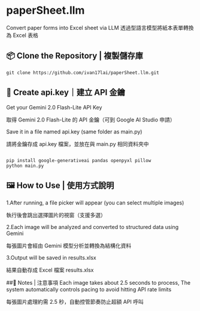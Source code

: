 # paperSheet.llm
Convert paper forms into Excel sheet via LLM
透過型語言模型將紙本表單轉換為 Excel 表格

## 📦 Clone the Repository | 複製儲存庫
<pre lang="markdown"><code>git clone https://github.com/ivan17lai/paperSheet.llm.git</code></pre>

## 🔑 Create api.key｜建立 API 金鑰

Get your Gemini 2.0 Flash-Lite API Key

取得 Gemini 2.0 Flash-Lite 的 API 金鑰（可到 Google AI Studio 申請）

Save it in a file named api.key (same folder as main.py)

請將金鑰存成 api.key 檔案，並放在與 main.py 相同資料夾中

<pre lang="markdown"><code>
pip install google-generativeai pandas openpyxl pillow
python main.py
</code></pre>

## 🖼 How to Use | 使用方式說明
1.After running, a file picker will appear (you can select multiple images)

執行後會跳出選擇圖片的視窗（支援多選）

2.Each image will be analyzed and converted to structured data using Gemini

每張圖片會經由 Gemini 模型分析並轉換為結構化資料

3.Output will be saved in results.xlsx

結果自動存成 Excel 檔案 results.xlsx

##🧠 Notes | 注意事項
Each image takes about 2.5 seconds to process,
The system automatically controls pacing to avoid hitting API rate limits

每張圖片處理約需 2.5 秒，自動控管節奏防止超額 API 呼叫
